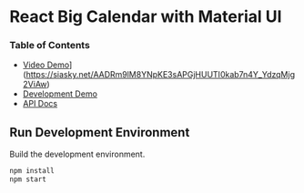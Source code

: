 # React Big Calendar with Material UI

### Table of Contents

- [Video Demo](https://siasky.net/AADRm9lM8YNpKE3sAPGjHUUTI0kab7n4Y_YdzqMjg2ViAw.jpg)](https://siasky.net/AADRm9lM8YNpKE3sAPGjHUUTI0kab7n4Y_YdzqMjg2ViAw)
- [Development Demo](https://spiffy-toffee-969fef.netlify.app/)
- [API Docs](https://ts-dev-api.glootie.ml/docs/)

## Run Development Environment

Build the development environment.

```bash
npm install
npm start
```

